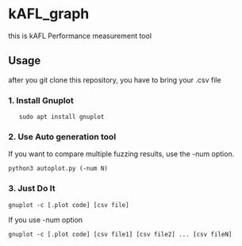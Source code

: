 # kAFL_graph
this is kAFL Performance measurement tool

## Usage
after you git clone this repository, you have to bring your .csv file
### 1. Install Gnuplot
```
   sudo apt install gnuplot
```
### 2. Use Auto generation tool
If you want to compare multiple fuzzing results, use the -num option.
```
python3 autoplot.py (-num N)

```
### 3. Just Do It
```
gnuplot -c [.plot code] [csv file]
```
If you use -num option
```
gnuplot -c [.plot code] [csv file1] [csv file2] ... [csv fileN]
```

